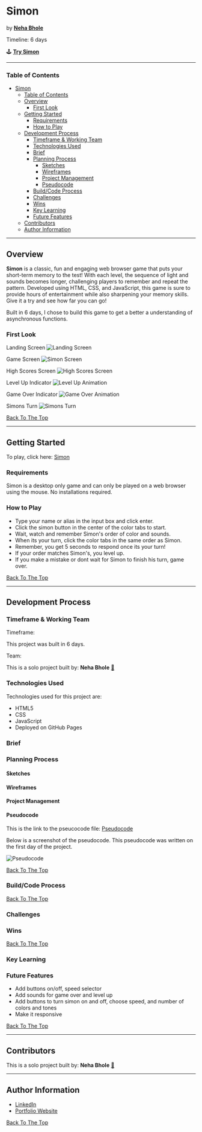 # Simon

by [<b>Neha Bhole</b>](https://www.linkedin.com/in/nehabhole/)

Timeline: 6 days

🕹️ [<b>Try Simon</b>](https://bholeneha.github.io/simon/) 


* * *

### Table of Contents
- [Simon](#simon)
    - [Table of Contents](#table-of-contents)
  - [Overview](#overview)
    - [First Look](#first-look)
  - [Getting Started](#getting-started)
    - [Requirements](#requirements)
    - [How to Play](#how-to-play)
  - [Development Process](#development-process)
    - [Timeframe \& Working Team](#timeframe--working-team)
    - [Technologies Used](#technologies-used)
    - [Brief](#brief)
    - [Planning Process](#planning-process)
      - [Sketches](#sketches)
      - [Wireframes](#wireframes)
      - [Project Management](#project-management)
      - [Pseudocode](#pseudocode)
    - [Build/Code Process](#buildcode-process)
    - [Challenges](#challenges)
    - [Wins](#wins)
    - [Key Learning](#key-learning)
    - [Future Features](#future-features)
  - [Contributors](#contributors)
  - [Author Information](#author-information)


* * *

## Overview 


<b>Simon</b> is a classic, fun and engaging web browser game that puts your short-term memory to the test! With each level, the sequence of light and sounds becomes longer, challenging players to remember and repeat the pattern. Developed using HTML, CSS, and JavaScript, this game is sure to provide hours of entertainment while also sharpening your memory skills. Give it a try and see how far you can go!

Built in 6 days, I chose to build this game to get a better a understanding of asynchronous functions. 


### <b>First Look</b>

Landing Screen
![Landing Screen](img/enter-screen.png) 

Game Screen
![Simon Screen](img/simon-screen.png)

High Scores Screen
![High Scores Screen](img/highscores-screen.png)

Level Up Indicator
![Level Up Animation](img/levelup.png)

Game Over Indicator 
![Game Over Animation](img/gameover.png)

Simons Turn
![Simons Turn](img/simonturn.png)

[Back To The Top](#Simon)

* * *

## Getting Started

To play, click here: [Simon](https://bholeneha.github.io/simon/)

### Requirements

Simon is a desktop only game and can only be played on a web browser using the mouse. No installations required. 

### How to Play

- Type your name or alias in the input box and click enter.
- Click the simon button in the center of the color tabs to start. 
- Wait, watch and remember Simon's order of color and sounds. 
- When its your turn, click the color tabs in the same order as Simon. 
- Remember, you get 5 seconds to respond once its your turn!
- If your order matches Simon's, you level up. 
- If you make a mistake or dont wait for Simon to finish his turn, game over. 

[Back To The Top](#Simon)

* * *

## Development Process

### Timeframe & Working Team
Timeframe:

This project was built in 6 days. 

Team:

This is a solo project built by: 
  <b>Neha Bhole</b> [📨](mailto:nehasbhole@gmail.com)

### Technologies Used
Technologies used for this project are: 
- HTML5
- CSS 
- JavaScript
- Deployed on GitHub Pages 


### Brief 
### Planning Process
#### Sketches
#### Wireframes 
#### Project Management 

#### Pseudocode

This is the link to the pseucocode file: [Pseudocode](pseudocode.txt) 

Below is a screenshot of the pseudocode. This pseudocode was written on the first day of the project.

![Pseudocode](img/pseudocode.png) 

[Back To The Top](#Simon)

### Build/Code Process


[Back To The Top](#Simon)

### Challenges



### Wins



[Back To The Top](#Simon)
### Key Learning



### Future Features 
- Add buttons on/off, speed selector 
- Add sounds for game over and level up
- Add buttons to turn simon on and off, choose speed, and number of colors and tones
- Make it responsive 
  
[Back To The Top](#Simon)

* * *

## Contributors
This is a solo project built by: 
  <b>Neha Bhole</b> [📨](mailto:nehasbhole@gmail.com)
  
* * *

<!-- ## License & Copyright -->

<!-- * * * -->

## Author Information

- [LinkedIn ](https://www.linkedin.com/in/nehabhole/)
- [Portfolio Website](https://nehabhole.com/)
  
[Back To The Top](#Simon)